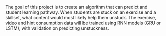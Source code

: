 The goal of this project is to create an algorithm that can predict and student learning pathway. When students are stuck on an exercise and a skillset, what content would most likely help them unstuck. The exercise, video and hint consumption data will be trained using  RNN models (GRU or LSTM), with validation on predicting unstuckness.
